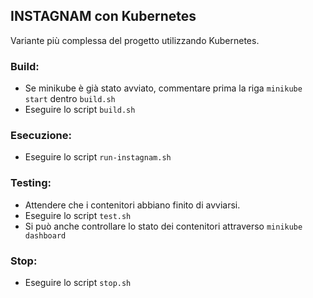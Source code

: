## INSTAGNAM con Kubernetes
Variante più complessa del progetto utilizzando Kubernetes.

### Build: 
- Se minikube è già stato avviato, commentare prima la riga `minikube start` dentro `build.sh`
- Eseguire lo script `build.sh` 

### Esecuzione: 
- Eseguire lo script `run-instagnam.sh` 

### Testing: 
- Attendere che i contenitori abbiano finito di avviarsi.
- Eseguire lo script `test.sh` 
- Si può anche controllare lo stato dei contenitori attraverso `minikube dashboard`

### Stop:
- Eseguire lo script `stop.sh` 
